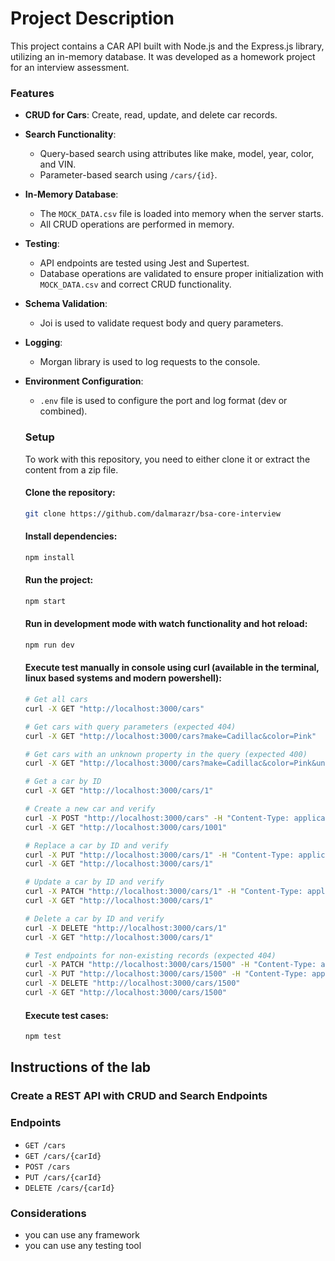 # Project Description

This project contains a CAR API built with Node.js and the Express.js library, utilizing an in-memory database. It was developed as a homework project for an interview assessment.
### Features

- **CRUD for Cars**: Create, read, update, and delete car records.
- **Search Functionality**: 
    - Query-based search using attributes like make, model, year, color, and VIN.
    - Parameter-based search using `/cars/{id}`.
- **In-Memory Database**: 
    - The `MOCK_DATA.csv` file is loaded into memory when the server starts.
    - All CRUD operations are performed in memory.
- **Testing**:
    - API endpoints are tested using Jest and Supertest.
    - Database operations are validated to ensure proper initialization with `MOCK_DATA.csv` and correct CRUD functionality.
- **Schema Validation**: 
    - Joi is used to validate request body and query parameters.
- **Logging**: 
    - Morgan library is used to log requests to the console.
- **Environment Configuration**: 
    - `.env` file is used to configure the port and log format (dev or combined).

    ### Setup

    To work with this repository, you need to either clone it or extract the content from a zip file.

    #### Clone the repository:

    ```sh
    git clone https://github.com/dalmarazr/bsa-core-interview
    ```

    #### Install dependencies:

    ```sh
    npm install
    ```

    #### Run the project:

    ```sh
    npm start
    ```
    #### Run in development mode with watch functionality and hot reload:

    ```sh
    npm run dev
    ```

    #### Execute test manually in console using curl (available in the terminal, linux based systems and modern powershell):

    ```sh
    # Get all cars
    curl -X GET "http://localhost:3000/cars"

    # Get cars with query parameters (expected 404)
    curl -X GET "http://localhost:3000/cars?make=Cadillac&color=Pink"

    # Get cars with an unknown property in the query (expected 400)
    curl -X GET "http://localhost:3000/cars?make=Cadillac&color=Pink&unknown=unknown"

    # Get a car by ID
    curl -X GET "http://localhost:3000/cars/1"

    # Create a new car and verify
    curl -X POST "http://localhost:3000/cars" -H "Content-Type: application/json" -d '{"make":"Car 2","model":"Model 2","year":2025,"color":"Blue","vin":"780"}'
    curl -X GET "http://localhost:3000/cars/1001"

    # Replace a car by ID and verify
    curl -X PUT "http://localhost:3000/cars/1" -H "Content-Type: application/json" -d '{"make":"Car 2","model":"Model 2","year":2025,"color":"Blue","vin":"780"}'
    curl -X GET "http://localhost:3000/cars/1"

    # Update a car by ID and verify
    curl -X PATCH "http://localhost:3000/cars/1" -H "Content-Type: application/json" -d '{"make":"Car 222","vin":"78000"}'
    curl -X GET "http://localhost:3000/cars/1"

    # Delete a car by ID and verify
    curl -X DELETE "http://localhost:3000/cars/1"
    curl -X GET "http://localhost:3000/cars/1"

    # Test endpoints for non-existing records (expected 404)
    curl -X PATCH "http://localhost:3000/cars/1500" -H "Content-Type: application/json" -d '{"make":"Car 2","vin":"780"}'
    curl -X PUT "http://localhost:3000/cars/1500" -H "Content-Type: application/json" -d '{"make":"Car 2","model":"Model 2","year":2025,"color":"Blue","vin":"780"}'
    curl -X DELETE "http://localhost:3000/cars/1500"
    curl -X GET "http://localhost:3000/cars/1500"
    ```


    #### Execute test cases:

    ```sh
    npm test
    ```




## Instructions of the lab

### Create a REST API with CRUD and Search Endpoints

### Endpoints

- `GET /cars`
- `GET /cars/{carId}`
- `POST /cars`
- `PUT /cars/{carId}`
- `DELETE /cars/{carId}`



### Considerations

- you can use any framework
- you can use any testing tool
